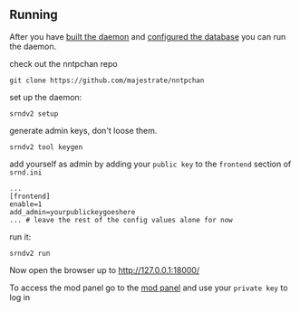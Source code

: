 ## Running 

After you have [built the daemon](build.md) and [configured the database](database.md) you can run the daemon.


check out the nntpchan repo

    git clone https://github.com/majestrate/nntpchan

set up the daemon:

    srndv2 setup

generate admin keys, don't loose them.

    srndv2 tool keygen

add yourself as admin by adding your ``public key`` to the ``frontend`` section of ``srnd.ini``

    ...
    [frontend]
    enable=1
    add_admin=yourpublickeygoeshere
    ... # leave the rest of the config values alone for now

    

run it:

    srndv2 run


Now open the browser up to http://127.0.0.1:18000/

To access the mod panel go to the [mod panel](http://127.0.0.1:18000/mod/) and use your ``private key`` to log in
